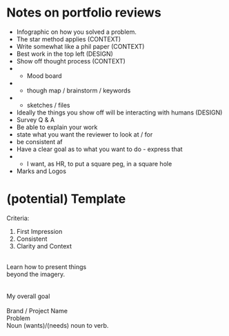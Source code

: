 # Notes on portfolio reviews
- Infographic on how you solved a problem.
- The star method applies (CONTEXT)
- Write somewhat like a phil paper (CONTEXT)
- Best work in the top left (DESIGN)
- Show off thought process (CONTEXT)
-  - Mood board
-  - though map / brainstorm / keywords
-  - sketches / files
- Ideally the things you show off will be interacting with humans (DESIGN)
- Survey Q & A
- Be able to explain your work
- state what you want the reviewer to look at / for
- be consistent af
- Have a clear goal as to what you want to do - express that
-  - I want, as HR, to put a square peg, in a square hole
- Marks and Logos

# (potential) Template
Criteria:
1. First Impression
2. Consistent
3. Clarity and Context

<br>
Learn how to present things<br>
beyond the imagery.<br>
<br>
<br>
My overall goal<br>
<br>
Brand / Project Name<br>
Problem<br>
Noun (wants)/(needs) noun to verb.<br>
<br>
<br>






